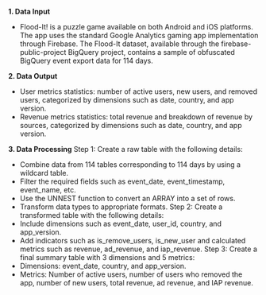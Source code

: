 **1. Data Input**
- Flood-It! is a puzzle game available on both Android and iOS platforms. The app uses the standard Google Analytics gaming app implementation through Firebase. The Flood-It dataset, available through the firebase-public-project BigQuery project, contains a sample of obfuscated BigQuery event export data for 114 days.
  
**2. Data Output**
- User metrics statistics: number of active users, new users, and removed users, categorized by dimensions such as date, country, and app version.
- Revenue metrics statistics: total revenue and breakdown of revenue by sources, categorized by dimensions such as date, country, and app version.
  
**3. Data Processing**
Step 1: Create a raw table with the following details:
+ Combine data from 114 tables corresponding to 114 days by using a wildcard table.
+ Filter the required fields such as event_date, event_timestamp, event_name, etc.
+ Use the UNNEST function to convert an ARRAY into a set of rows.
+ Transform data types to appropriate formats.
Step 2: Create a transformed table with the following details:
+ Include dimensions such as event_date, user_id, country, and app_version.
+ Add indicators such as is_remove_users, is_new_user and calculated metrics such as revenue, ad_revenue, and iap_revenue.
Step 3: Create a final summary table with 3 dimensions and 5 metrics:
+ Dimensions: event_date, country, and app_version.
+ Metrics: Number of active users, number of users who removed the app, number of new users, total revenue, ad revenue, and IAP revenue.
